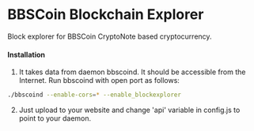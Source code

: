 # BBSCoin Blockchain Explorer
Block explorer for BBSCoin CryptoNote based cryptocurrency.

#### Installation

1) It takes data from daemon bbscoind. It should be accessible from the Internet. Run bbscoind with open port as follows:
```bash
./bbscoind --enable-cors=* --enable_blockexplorer
```
2) Just upload to your website and change 'api' variable in config.js to point to your daemon.
